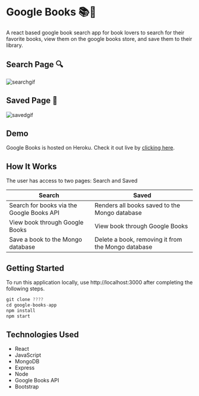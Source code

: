 # Google Books 📚🚀

A react based google book search app for book lovers to search for their favorite books, view them on the google books store, and save them to their library.

## Search Page 🔍

![searchgif](/images/SearchPage.gif)

## Saved Page 💾

![savedgif](/images/SavedPage.gif)

## Demo

Google Books is hosted on Heroku. Check it out live by [clicking here]().

## How It Works

The user has access to two pages: Search and Saved

Search | Saved
------------ | -------------
Search for books via the Google Books API  | Renders all books saved to the Mongo database
View book through Google Books | View book through Google Books
Save a book to the Mongo database | Delete a book, removing it from the Mongo database

## Getting Started

To run this application locally, use http://localhost:3000 after completing the following steps.

```js
git clone ????
cd google-books-app
npm install
npm start
```

## Technologies Used

* React
* JavaScript
* MongoDB
* Express
* Node
* Google Books API
* Bootstrap